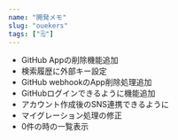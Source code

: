 ```yaml
---
name: "開発メモ"
slug: "ouekers"
tags: ["🗒"]
---
```



- GitHub Appの削除機能追加
- 検索履歴に外部キー設定
- GitHub webhookのApp削除処理追加
- GitHubログインできるように機能追加
- アカウント作成後のSNS連携できるように
- マイグレーション処理の修正
- 0件の時の一覧表示